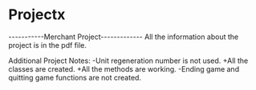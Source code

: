 # Projectx
-----------Merchant Project-------------
All the information about the project is in the pdf file.

Additional Project Notes:
    -Unit regeneration number is not used.
    +All the classes are created.
    +All the methods are working.
    -Ending game and quitting game functions are not created.
